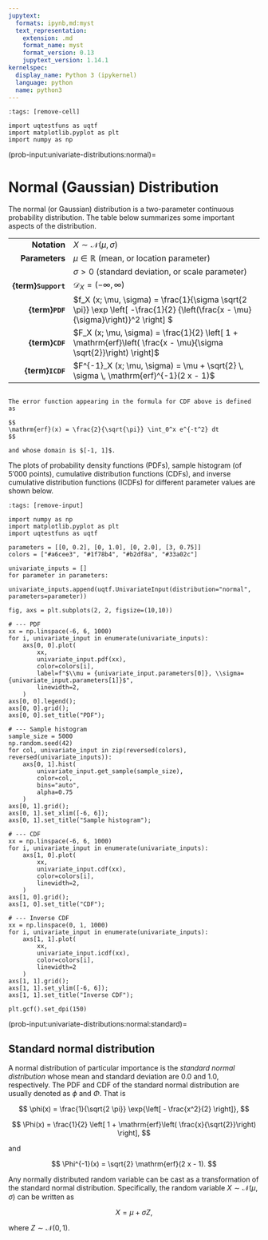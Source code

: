 ```yaml
---
jupytext:
  formats: ipynb,md:myst
  text_representation:
    extension: .md
    format_name: myst
    format_version: 0.13
    jupytext_version: 1.14.1
kernelspec:
  display_name: Python 3 (ipykernel)
  language: python
  name: python3
---
```


```{code-cell} ipython3
:tags: [remove-cell]

import uqtestfuns as uqtf
import matplotlib.pyplot as plt
import numpy as np
```

(prob-input:univariate-distributions:normal)=
# Normal (Gaussian) Distribution

The normal (or Gaussian) distribution is a two-parameter continuous probability
distribution.
The table below summarizes some important aspects of the distribution.

|                      |                                                                                                                                  |
|---------------------:|----------------------------------------------------------------------------------------------------------------------------------|
|         **Notation** | $X \sim \mathcal{N}(\mu, \sigma)$                                                                                                |
|       **Parameters** | $\mu \in \mathbb{R}$ (mean, or location parameter)                                                                               |
|                      | $\sigma > 0$ (standard deviation, or scale parameter)                                                                            |
|  **{term}`Support`** | $\mathcal{D}_X = (-\infty, \infty)$                                                                                              |
|      **{term}`PDF`** | $f_X (x; \mu, \sigma) = \frac{1}{\sigma \sqrt{2 \pi}} \exp \left[ -\frac{1}{2} {\left(\frac{x - \mu}{\sigma}\right)}^2 \right] $ |
|      **{term}`CDF`** | $F_X (x; \mu, \sigma) = \frac{1}{2} \left[ 1 + \mathrm{erf}\left( \frac{x - \mu}{\sigma \sqrt{2}}\right) \right]$                |
|     **{term}`ICDF`** | $F^{-1}_X (x; \mu, \sigma) = \mu + \sqrt{2} \, \sigma \, \mathrm{erf}^{-1}(2 x - 1)$                                             |

```{admonition} error function ($\mathrm{erf}$)

The error function appearing in the formula for CDF above is defined as

$$
\mathrm{erf}(x) = \frac{2}{\sqrt{\pi}} \int_0^x e^{-t^2} dt
$$

and whose domain is $[-1, 1]$.
```

The plots of probability density functions (PDFs),
sample histogram (of $5'000$ points),
cumulative distribution functions (CDFs),
and inverse cumulative distribution functions (ICDFs) for different parameter
values are shown below.

```{code-cell} ipython3
:tags: [remove-input]

import numpy as np
import matplotlib.pyplot as plt
import uqtestfuns as uqtf

parameters = [[0, 0.2], [0, 1.0], [0, 2.0], [3, 0.75]]
colors = ["#a6cee3", "#1f78b4", "#b2df8a", "#33a02c"]

univariate_inputs = []
for parameter in parameters:
    univariate_inputs.append(uqtf.UnivariateInput(distribution="normal", parameters=parameter))

fig, axs = plt.subplots(2, 2, figsize=(10,10))

# --- PDF
xx = np.linspace(-6, 6, 1000)
for i, univariate_input in enumerate(univariate_inputs):
    axs[0, 0].plot(
        xx,
        univariate_input.pdf(xx),
        color=colors[i],
        label=f"$\\mu = {univariate_input.parameters[0]}, \\sigma={univariate_input.parameters[1]}$",
        linewidth=2,
    )
axs[0, 0].legend();
axs[0, 0].grid();
axs[0, 0].set_title("PDF");

# --- Sample histogram
sample_size = 5000
np.random.seed(42)
for col, univariate_input in zip(reversed(colors), reversed(univariate_inputs)):
    axs[0, 1].hist(
        univariate_input.get_sample(sample_size),
        color=col,
        bins="auto",
        alpha=0.75
    )
axs[0, 1].grid();
axs[0, 1].set_xlim([-6, 6]);
axs[0, 1].set_title("Sample histogram");

# --- CDF
xx = np.linspace(-6, 6, 1000)
for i, univariate_input in enumerate(univariate_inputs):
    axs[1, 0].plot(
        xx,
        univariate_input.cdf(xx),
        color=colors[i],
        linewidth=2,
    )
axs[1, 0].grid();
axs[1, 0].set_title("CDF");

# --- Inverse CDF
xx = np.linspace(0, 1, 1000)
for i, univariate_input in enumerate(univariate_inputs):
    axs[1, 1].plot(
        xx,
        univariate_input.icdf(xx),
        color=colors[i],
        linewidth=2
    )
axs[1, 1].grid();
axs[1, 1].set_ylim([-6, 6]);
axs[1, 1].set_title("Inverse CDF");

plt.gcf().set_dpi(150)
```

(prob-input:univariate-distributions:normal:standard)=
## Standard normal distribution

A normal distribution of particular importance is the _standard normal distribution_
whose mean and standard deviation are $0.0$ and $1.0$, respectively.
The PDF and CDF of the standard normal distribution are usually denoted as
$\phi$ and $\Phi$.
That is

$$
\phi(x) = \frac{1}{\sqrt{2 \pi}} \exp{\left[ - \frac{x^2}{2} \right]},
$$

$$
\Phi(x) = \frac{1}{2} \left[ 1 + \mathrm{erf}\left( \frac{x}{\sqrt{2}}\right) \right],
$$

and

$$
\Phi^{-1}(x) = \sqrt{2} \mathrm{erf}(2 x - 1).
$$


Any normally distributed random variable can be cast as a transformation
of the standard normal distribution.
Specifically,
the random variable $X \sim \mathcal{N}(\mu, \sigma)$ can be written as

$$
X = \mu + \sigma Z,
$$

where $Z \sim \mathcal{N}(0, 1)$.